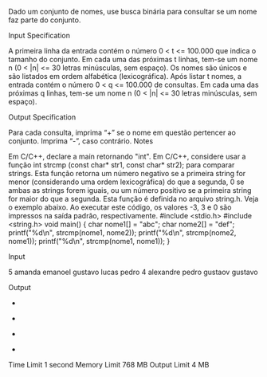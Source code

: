 Dado um conjunto de nomes, use busca binária para consultar se um nome faz parte do conjunto.

Input Specification

A primeira linha da entrada contém o número 0 < t <= 100.000 que indica o tamanho do conjunto. Em cada uma das próximas t linhas, tem-se um nome n (0 < |n| <= 30 letras minúsculas, sem espaço). Os nomes são únicos e são listados em ordem alfabética (lexicográfica). Após listar t nomes, a entrada contém o número 0 < q <= 100.000 de consultas. Em cada uma das próximas q linhas, tem-se um nome n (0 < |n| <= 30 letras minúsculas, sem espaço).

Output Specification

Para cada consulta, imprima “+” se o nome em questão pertencer ao conjunto. Imprima “-”, caso contrário.
Notes

Em C/C++, declare a main retornando "int". Em C/C++, considere usar a função int strcmp (const char* str1, const char* str2); para comparar strings. Esta função retorna um número negativo se a primeira string for menor (considerando uma ordem lexicográfica) do que a segunda, 0 se ambas as strings forem iguais, ou um número positivo se a primeira string for maior do que a segunda. Esta função é definida no arquivo string.h. Veja o exemplo abaixo. Ao executar este código, os valores -3, 3 e 0 são impressos na saída padrão, respectivamente. #include <stdio.h> #include <string.h> void main() { char nome1[] = "abc"; char nome2[] = "def"; printf("%d\n", strcmp(nome1, nome2)); printf("%d\n", strcmp(nome2, nome1)); printf("%d\n", strcmp(nome1, nome1)); }

Input

5
amanda
emanoel
gustavo
lucas
pedro
4
alexandre
pedro
gustaov
gustavo


Output

-
+
-
+


Time Limit
1 second
Memory Limit
768 MB
Output Limit
4 MB